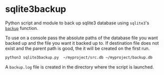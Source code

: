 # sqlite3backup 

Python script and module to back up sqlite3 database using `sqlite3`'s [`backup`](https://docs.python.org/3.8/library/sqlite3.html) function. 

To use on a console pass the absolute paths of the database file you want backed up and the file 
you want it backed up to. If destination file does not exist and the parent path is good, 
the it will be created on the first run.

```sh
python3 sqlite3backup.py  ~/myproject/src.db ~/myproject/backup.db
```

A `backup.log` file is created in the directory where the script is launched.
